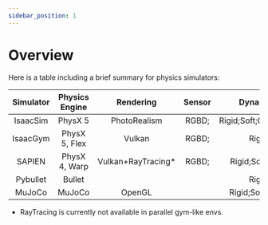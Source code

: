 ```yaml
---
sidebar_position: 1
---
```


# Overview

Here is a table including a brief summary for physics simulators:

|Simulator|Physics Engine|Rendering|Sensor|Dynamics|Parallelization|Vectorization|OpenSource|
|:-------:|:--------------:|:---------:|:------:|:--------:|:---------------:|:---------:|:----------:|
|IsaacSim|PhysX 5      | PhotoRealism     | RGBD; |Rigid;Soft;Cloth;Fluid| ✔ |CPU;GPU| ✘ |
|IsaacGym|PhysX 5, Flex|   Vulkan         | RGBD; |Rigid                 | ✔ |CPU;GPU| ✘ |
| SAPIEN  |PhysX 4, Warp|Vulkan+RayTracing*| RGBD; |Rigid;Soft;Fluid      | ✔ |CPU;   | ✔ |
| Pybullet|Bullet       |                  |       |Rigid                 | ✘ |       | ✔ |
| MuJoCo  | MuJoCo      |    OpenGL        |       |Rigid;Soft;Cloth      | ✘ |       | ✔ |

<!-- | Blender |             |                  |       |                      | ✘ |       | ✔ |
| AI2-THOR|             |                  |       |                      | ✘ |       | ✔ |
| RLBench |             |                  |       |                      | ✘ |       | ✔ |
| Habitat |             |                  |       |                      | ✘ |       | ✔ | -->

* RayTracing is currently not available in parallel gym-like envs.